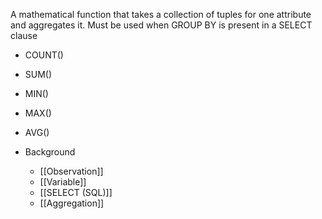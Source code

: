 A mathematical function that takes a collection of tuples for one attribute and aggregates it. Must be used when GROUP BY is present in a SELECT clause
- COUNT()
- SUM()
- MIN()
- MAX()
- AVG()

- Background
	- [[Observation]]
	- [[Variable]]
	- [[SELECT (SQL)]]
	- [[Aggregation]]